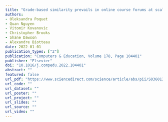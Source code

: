 ```yaml
---
title: "Grade-based similarity prevails in online course forums at scale"
authors:
- Oleksandra Poquet
- Quan Nguyen
- Vitomir Kovanovic
- Christopher Brooks
- Shane Dawson
- Alexandre Biotteau
date: 2022-01-01
publication_types: ["2"]
publication: "Computers & Education, Volume 178, Page 104401"
publisher: "Elsevier"
doi: "10.1016/j.compedu.2022.104401"
abstract: ""
featured: false
url_pdf: "https://www.sciencedirect.com/science/article/abs/pii/S0360131521002785?via%3Dihub"
url_code: ""
url_dataset: ""
url_poster: ""
url_project: ""
url_slides: ""
url_source: ""
url_video: ""
---
```

